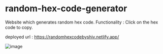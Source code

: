 # random-hex-code-generator
Website which generates random hex code. 
Functionality : Click on the hex code to copy.

deployed url : https://randomhexcodebyshiv.netlify.app/

![image](https://user-images.githubusercontent.com/22127725/212814699-4da22aa8-9962-4cc9-8829-76a951437801.png)


